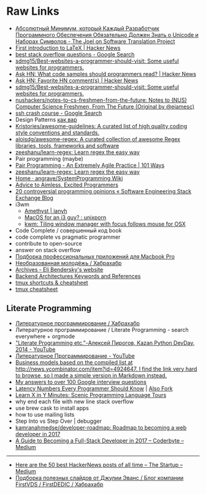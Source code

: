 # Raw Links
- [Абсолютный Минимум, который Каждый Разработчик Программного Обеспечения Обязательно Должен Знать о Unicode и Наборах Символов - The Joel on Software Translation Project](http://local.joelonsoftware.com/wiki/Абсолютный_Минимум,_который_Каждый_Разработчик_Программного_Обеспечения_Обязательно_Должен_Знать_о_Unicode_и_Наборах_Символов)
- [First introduction to LaTeX | Hacker News](https://news.ycombinator.com/item?id=14233450)
- [best stack overflow questions - Google Search](https://www.google.ru/search?q=best+stack+overflow+questions)
- [sdmg15/Best-websites-a-programmer-should-visit: Some useful websites for programmers.](https://github.com/sdmg15/Best-websites-a-programmer-should-visit)
- [Ask HN: What code samples should programmers read? | Hacker News](https://news.ycombinator.com/item?id=14486099)
- [Ask HN: Favorite HN comment(s) | Hacker News](https://news.ycombinator.com/item?id=14396104)
- [sdmg15/Best-websites-a-programmer-should-visit: Some useful websites for programmers.](https://github.com/sdmg15/Best-websites-a-programmer-should-visit)
- [nushackers/notes-to-cs-freshmen-from-the-future: Notes to (NUS) Computer Science Freshmen, From The Future (Original by @ejamesc)](https://github.com/nushackers/notes-to-cs-freshmen-from-the-future)
- [ssh crash course - Google Search](https://www.google.ru/search?q=ssh+crash+course)
- Design Patterns [как вар](https://github.com/kamranahmedse/design-patterns-for-humans)
- [Kristories/awesome-guidelines: A curated list of high quality coding style conventions and standards.](https://github.com/Kristories/awesome-guidelines)
- [aloisdg/awesome-regex: A curated collection of awesome Regex libraries, tools, frameworks and software](https://github.com/aloisdg/awesome-regex)
- [zeeshanu/learn-regex: Learn regex the easy way](https://github.com/zeeshanu/learn-regex)
- Pair programming (maybe)
- [Pair Programming - An Extremely Agile Practice | 101 Ways](http://www.101ways.com/pair-programming-an-extremely-agile-practice/)
- [zeeshanu/learn-regex: Learn regex the easy way](https://github.com/zeeshanu/learn-regex)
- [Home · angrave/SystemProgramming Wiki](https://github.com/angrave/SystemProgramming/wiki)
- [Advice to Aimless, Excited Programmers](http://prog21.dadgum.com/80.html)
- [20 controversial programming opinions « Software Engineering Stack Exchange Blog](http://programmers.blogoverflow.com/2012/08/20-controversial-programming-opinions/)
- i3wm
    - [Amethyst | ianyh](http://ianyh.com/amethyst/)
    - [MacOS for an i3 guy? : unixporn](https://www.reddit.com/r/unixporn/comments/6dfr3t/macos_for_an_i3_guy/)
    - [kwm: Tiling window manager with focus follows mouse for OSX](https://github.com/koekeishiya/kwm)
- Code Complete / совершенный код book
- code complete vs pragmatic programmer
- contribute to open-source
- answer on stack overflow
- [Подборка профессиональных приложений для Macbook Pro](https://vc.ru/26567-macbook-apps)
- [Необразованная молодёжь / Хабрахабр](https://habrahabr.ru/post/339022/)
- [Archives - Eli Bendersky's website](https://eli.thegreenplace.net/archives/all)
- [Backend Architectures Keywords and References](https://gist.github.com/ragingwind/5840075)
- [tmux shortcuts & cheatsheet](https://gist.github.com/MohamedAlaa/2961058)
- [tmux cheatsheet](https://gist.github.com/henrik/1967800)
## Literate Programming
- [Литературное программирование / Хабрахабр](https://habrahabr.ru/post/105371/)
- Литературное программирование / Literate Programming - search everywhere + orgmode
- ["Literate Programming etc."-Алексей Пирогов, Kazan Python DevDay, 2014 - YouTube](https://www.youtube.com/watch?v=3bjEMJPZ9jI&list=WL&index=107)
- [Литературное Программирование - YouTube](https://www.youtube.com/watch?v=8Z9NXypMiac&index=106&list=WL)
- [Business models based on the compiled list at http://news.ycombinator.com/item?id=4924647. I find the link very hard to browse, so I made a simple version in Markdown instead.](https://gist.github.com/ndarville/4295324)
- [My answers to over 100 Google interview questions](https://gist.github.com/amaxwell01/3728155)
- [Latency Numbers Every Programmer Should Know](https://gist.github.com/jboner/2841832) | [Also Fork](https://gist.github.com/hellerbarde/2843375)
- [Learn X in Y Minutes: Scenic Programming Language Tours](https://learnxinyminutes.com/)
- why end each file with new line stack overflow
- use brew cask to install apps
- how to use mailing lists
- Step Into vs Step Over | debugger
- [kamranahmedse/developer-roadmap: Roadmap to becoming a web developer in 2017](https://github.com/kamranahmedse/developer-roadmap)
- [A Guide to Becoming a Full-Stack Developer in 2017 – Coderbyte – Medium](https://medium.com/coderbyte/a-guide-to-becoming-a-full-stack-developer-in-2017-5c3c08a1600c)
---

- [Here are the 50 best HackerNews posts of all time – The Startup – Medium](https://medium.com/swlh/best-of-2015-pfffffffft-79d9b014f4de)
- [Подборка полезных слайдов от Джулии Эванс / Блог компании FirstVDS / FirstDEDIC / Хабрахабр](https://habrahabr.ru/company/first/blog/320186/)
